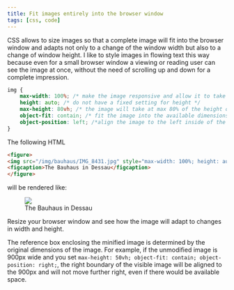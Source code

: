 ```yaml
---
title: Fit images entirely into the browser window
tags: [css, code]
---
```

CSS allows to size images so that a complete image will fit into the browser window and adapts not only to a change of the window width but also to a change of window height. I like to style images in flowing text this way because even for a small browser window a viewing or reading user can see the image at once, without the need of scrolling up and down for a complete impression. 

```css
img {
	max-width: 100%; /* make the image responsive and allow it to take at max 100% of the available width - this will make the image adapt to window width */
	height: auto; /* do not have a fixed setting for height */
	max-height: 80vh; /* the image will take at max 80% of the height of the browser window - this will make the image adapt to window height*/
	object-fit: contain; /* fit the image into the available dimensions while preserving aspect ratio */
	object-position: left; /*align the image to the left inside of the available box*/
}
```

The following HTML

```html
<figure>
<img src="/img/bauhaus/IMG_8431.jpg" style="max-width: 100%; height: auto; max-height: 80vh; object-fit: contain; object-position: left;">
<figcaption>The Bauhaus in Dessau</figcaption>
</figure>
```

will be rendered like: 

<figure>
<img src="/img/bauhaus/IMG_8431.jpg" style="max-width: 100%; height: auto; max-height: 80vh; object-fit: contain; object-position: left;">
<figcaption>The Bauhaus in Dessau</figcaption>
</figure>

Resize your browser window and see how the image will adapt to changes in width and height. 

The reference box enclosing the minified image is determined by the original dimensions of the image. For example, if the unmodified image is 900px wide and you set `max-height: 50vh; object-fit: contain; object-position: right;`, the right boundary of the visible image will be aligned to the 900px and will not move further right, even if there would be available space.



